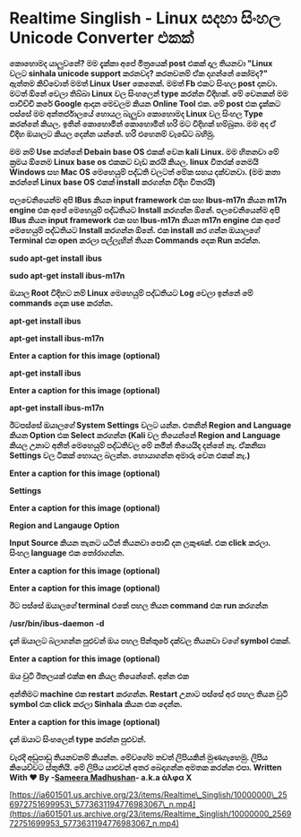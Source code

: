 # Realtime Singlish - Linux සදහා සිංහල Unicode Converter එකක්

**කොහොමද යාලුවනේ? මම දැක්කා අපේ මිත්‍රයෙක් post එකක් දාල තියනවා "Linux වලට sinhala unicode support කරනවද? කරනවනම් ඒක දාගන්නේ කෝමද?" ඇත්තම කිව්වොත් මමත් Linux User කෙනෙක්. මමත් Fb එකට සිංහල post දානවා. මටත් ඕනේ වෙලා තිබ්බා Linux වල සිංහලෙන් type කරන්න විදිහක්. මේ වෙනකන් මම පාවිච්චි කරේ Google ආදාන මෙවලම කියන Online Tool එක. මේ post එක දැක්කට පස්සේ මම අන්තර්ජාලයේ හොයල බැලුවා කොහොමද Linux වල සිංහල Type කරන්නේ කියල. ඉතින් කොහොමින් කොහොමින් හරි මට විදිහක් හම්බුනා. මම අද ඒ විදිහ ඔයාලට කියල දෙන්න යන්නේ. හරි එහෙනම් වැඩේට බහිමු.**

**මම නම් Use කරන්නේ Debain base OS එකක් වෙන kali Linux. මම හිතනවා මේ ක්‍රමය ඕනෙම Linux base os එකකට වැඩ කරයි කියල. linux විතරක් නෙමයි Windows සහ Mac OS මෙහෙයුම් පද්ධති වලටත් මේක සහය දක්වනවා. \(මම කතා කරන්නේ Linux base OS එකක් install කරගන්න විදිහ විතරයි\)**

**පලවෙනියෙන්ම අපි IBus කියන input framework එක සහ Ibus-m17n කියන m17n engine එක අපේ මෙහෙයුම් පද්ධතියට Install කරගන්න ඕනේ. පලවෙනියෙන්ම අපි IBus කියන input framework එක සහ Ibus-m17n කියන m17n engine එක අපේ මෙහෙයුම් පද්ධතියට Install කරගන්න ඕනේ. එක install කර ගන්න ඔයාලගේ Terminal එක open කරලා පල්ලැහින් තියන Commands දෙක Run කරන්න.**

**sudo apt-get install ibus**

**sudo apt-get install ibus-m17n**

**ඔයාල Root විදිහට නම් Linux මෙහෙයුම් පද්ධතියට Log වෙලා ඉන්නේ මේ commands දෙක use කරන්න.**

**apt-get install ibus**

**apt-get install ibus-m17n**

**Enter a caption for this image \(optional\)**

**apt-get install ibus**

**Enter a caption for this image \(optional\)**

**apt-get install ibus-m17n**

**ඊටපස්සේ ඔයාලගේ System Settings වලට යන්න. එතනින් Region and Language කියන Option එක Select කරගන්න \(Kali වල තියෙන්නේ Region and Language කියල උනාට අනිත් මෙහෙයුම් පද්ධතිවල මේ නමින් තියෙයිද දන්නේ නැ. ඒකනිසා Settings වල ටිකක් හොයල බලන්න. හොයාගන්න අමාරු වෙන එකක් නැ.\)**

**Enter a caption for this image \(optional\)**

**Settings**

**Enter a caption for this image \(optional\)**

**Region and Langauge Option**

**Input Source කියන තැනට යටින් තියනවා පොඩි දන ලකුණක්. එක click කරලා. සිංහල language එක තෝරාගන්න.**

**Enter a caption for this image \(optional\)**

**Enter a caption for this image \(optional\)**

**ඊට පස්සේ ඔයාලගේ terminal එකේ පහල තියන command එක run කරගන්න**

**/usr/bin/ibus-daemon -d**

**දැන් ඔයාලට බලාගන්න පුළුවන් ඔය පහල පින්තුරේ දක්වල තියනවා වගේ symbol එකක්.**

**Enter a caption for this image \(optional\)**

**ඔය චුටි ඊතලයක් එක්ක en කියල තියෙන්නේ. අන්න එක**

**අන්තිමට machine එක restart කරගන්න. Restart උනාට පස්සේ අර පහල තියන චුටි symbol එක click කරලා Sinhala කියන එක දෙන්න.**

**Enter a caption for this image \(optional\)**

**දැන් ඔයාට සිංහලෙන් type කරන්න පුළුවන්.**

**වැරදි අඩුපාඩු තියනවනම් කියන්න. මේවගේම තවත් ලිපියකින් මුණගැහෙමු. ලිපිය කියෙව්වට ස්තුතියි. මේ ලිපිය යාළුවන් අතර බෙදාගන්න අමතක කරන්න එපා. Written With ❤️ By -**[**Sameera Madhushan**](https://www.facebook.com/sameera.madushan.1422409?fref=mentions&ref=bookmarks&_ft_=qid.6523917095120763046%3Amf_story_key.1523437484438394%3Atop_level_post_id.1523437484438394%3Atl_objid.1523437484438394%3Asrc.22)**- a.k.a άλφα Χ**

[https://ia601501.us.archive.org/23/items/Realtime\_Singlish/10000000\_256972751699953\_5773631194776983067\_n.mp4](https://ia601501.us.archive.org/23/items/Realtime_Singlish/10000000_256972751699953_5773631194776983067_n.mp4)

